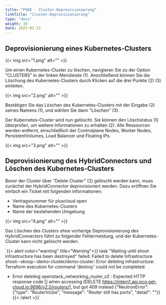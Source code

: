 ```yaml
---
title: "PSKE - Cluster-Deprovisionierung"
linkTitle: "Cluster-Deprovisionierung"
type: "docs"
weight: 30
date: 2023-02-21
---
```


## Deprovisionierung eines Kubernetes-Clusters

{{< img src="1.png" alt="" >}}

Um einen Kubernetes-Cluster zu löschen, navigieren Sie zu der Option "CLUSTERS" in der linken Menüleiste (1). Anschließend können Sie die Löschung des Kubernetes-Clusters durch Klicken auf die drei Punkte (2) (3) einleiten.

{{< img src="2.png" alt="" >}}

Bestätigen Sie das Löschen des Kubernetes-Clusters mit der Eingabe (2) seines Namens (1), und wählen Sie dann "Löschen" (3).

Der Kubernetes-Cluster wird nun gelöscht. Sie können den Löschstatus (1) überprüfen, um weitere Informationen zu erhalten (2). Alle Ressourcen werden entfernt, einschließlich der Controlplane Nodes, Worker Nodes, PersistentVolumes, Load Balancer und Floating IPs.

{{< img src="3.png" alt="" >}}

## Deprovisionierung des HybridConnectors und Löschen des Kubernetes-Clusters

Bevor der Cluster über “Delete Cluster” (2) gelöscht werden kann, muss zunächst der HybridConnector deprovisioniert werden. Dazu eröffnen Sie einfach ein Ticket mit folgenden Informationen:

- Vertragsnummer für pluscloud open
- Name des Kubernetes-Clusters
- Name der bestehenden Umgebung

{{< img src="4.png" alt="" >}}

Das Löschen des Clusters ohne vorherige Deprovisionierung des HybridConnectors führt zu folgender Fehlermeldung, und der Kubernetes-Cluster kann nicht gelöscht werden.

`{{< alert color="warning" title="Warning">}}
task "Waiting until shoot infrastructure has been destroyed" failed: Failed to delete Infrastructure shoot--sknop--demo-cluster/demo-cluster: Error deleting infrastructure: Terraform execution for command 'destroy' could not be completed:

- Error deleting openstack_networking_router_v2 <omitted>: Expected HTTP response code [] when accessing [DELETE https://intern1.api.pco.get-cloud.io:9696/v2.0/routers/<omitted>], but got 409 instead
{"NeutronError": {"type": "RouterInUse", "message": "Router <omitted> still has ports", "detail": ""}}
{{< /alert >}}`